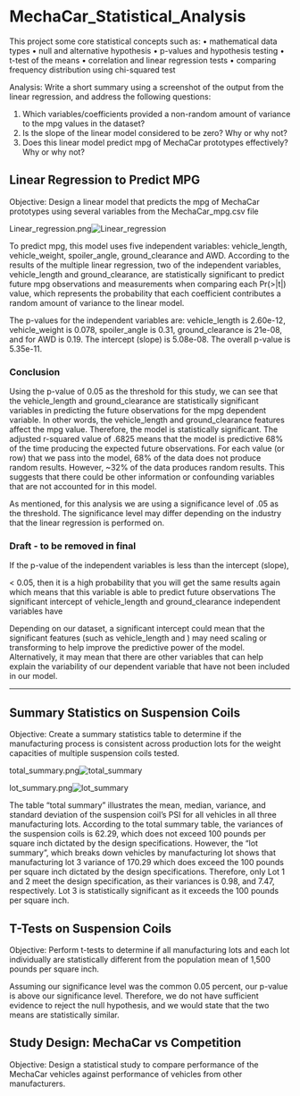 # MechaCar_Statistical_Analysis

This project some core statistical concepts such as:
•	mathematical data types
•	null and alternative hypothesis
•	p-values and hypothesis testing
•	t-test of the means
•	correlation and linear regression tests
•	comparing frequency distribution using chi-squared test

Analysis: Write a short summary using a screenshot of the output from the linear regression, and address the following questions:

1) Which variables/coefficients provided a non-random amount of variance to the mpg values in the dataset?
2) Is the slope of the linear model considered to be zero? Why or why not?
3) Does this linear model predict mpg of MechaCar prototypes effectively? Why or why not?

## Linear Regression to Predict MPG
Objective: Design a linear model that predicts the mpg of MechaCar prototypes using several variables from the MechaCar_mpg.csv file

Linear_regression.png![Linear_regression](https://user-images.githubusercontent.com/80140082/123522314-617a8500-d671-11eb-953f-ea362653464f.png)

To predict mpg, this model uses five independent variables: vehicle_length, vehicle_weight, spoiler_angle, ground_clearance and AWD. According to the results of the multiple linear regression, two of the independent variables, vehicle_length and ground_clearance, are statistically significant to predict future mpg observations and measurements when comparing each Pr(>|t|) value, which represents the probability that each coefficient contributes a random amount of variance to the linear model. 

The p-values for the independent variables are: vehicle_length is 2.60e-12, vehicle_weight is 0.078, spoiler_angle is 0.31, ground_clearance is 21e-08, and for AWD is 0.19. The intercept (slope) is 5.08e-08. The overall p-value is 5.35e-11.

### Conclusion
Using the p-value of 0.05 as the threshold for this study, we can see that the vehicle_length and ground_clearance are statistically significant variables in predicting the future observations for the mpg dependent variable. In other words, the vehicle_length and ground_clearance features affect the mpg value. Therefore, the model is statistically significant. The adjusted r-squared value of .6825 means that the model is predictive 68% of the time producing the expected future observations. For each value (or row) that we pass into the model, 68% of the data does not produce random results. However, ~32% of the data produces random results. This suggests that there could be other information or confounding variables that are not accounted for in this model.

As mentioned, for this analysis we are using a significance level of .05 as the threshold. The significance level may differ depending on the industry that the linear regression is performed on.

### Draft - to be removed in final
If the p-value of the independent variables is less than the intercept (slope), 

< 0.05, then it is a high probability that you will get the same results again which means that this variable is able to predict future observations
The significant intercept of vehicle_length and ground_clearance independent variables have 

Depending on our dataset, a significant intercept could mean that the significant features (such as vehicle_length and ) may need scaling or transforming to help improve the predictive power of the model. Alternatively, it may mean that there are other variables that can help explain the variability of our dependent variable that have not been included in our model.

------------------
## Summary Statistics on Suspension Coils
Objective: Create a summary statistics table to determine if the manufacturing process is consistent across production lots for the weight capacities of multiple suspension coils tested.


total_summary.png![total_summary](https://user-images.githubusercontent.com/80140082/123518973-587fb880-d65d-11eb-99d0-84a212f4e924.png)

lot_summary.png![lot_summary](https://user-images.githubusercontent.com/80140082/123519001-849b3980-d65d-11eb-808f-0dcc5af06da7.png)

The table “total summary” illustrates the mean, median, variance, and standard deviation of the suspension coil’s PSI for all vehicles in all three manufacturing lots. According to the total summary table, the variances of the suspension coils is 62.29, which does not exceed 100 pounds per square inch dictated by the design specifications. However, the “lot summary”, which breaks down vehicles by manufacturing lot shows that manufacturing lot 3 variance of 170.29 which does exceed the 100 pounds per square inch dictated by the design specifications. Therefore, only Lot 1 and 2 meet the design specification, as their variances is 0.98, and 7.47, respectively. Lot 3 is statistically significant as it exceeds the 100 pounds per square inch.


## T-Tests on Suspension Coils
Objective: Perform t-tests to determine if all manufacturing lots and each lot individually are statistically different from the population mean of 1,500 pounds per square inch.

Assuming our significance level was the common 0.05 percent, our p-value is above our significance level. Therefore, we do not have sufficient evidence to reject the null hypothesis, and we would state that the two means are statistically similar.

## Study Design: MechaCar vs Competition
Objective: Design a statistical study to compare performance of the MechaCar vehicles against performance of vehicles from other manufacturers.
